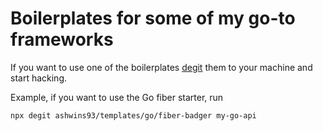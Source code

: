 # Boilerplates for some of my go-to frameworks

If you want to use one of the boilerplates [degit](https://github.com/Rich-Harris/degit) them to your machine and start hacking.

Example, if you want to use the Go fiber starter, run

```sh
npx degit ashwins93/templates/go/fiber-badger my-go-api
```
